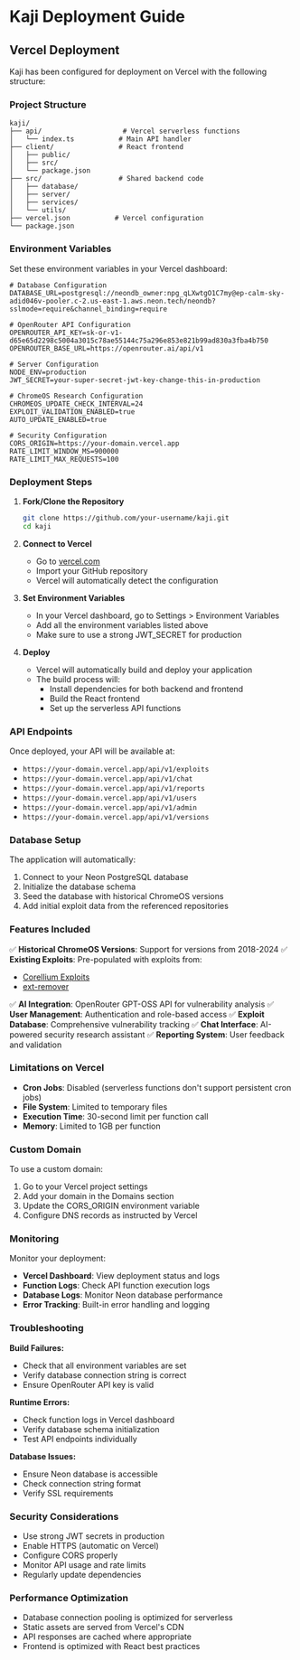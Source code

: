 # Kaji Deployment Guide

## Vercel Deployment

Kaji has been configured for deployment on Vercel with the following structure:

### Project Structure
```
kaji/
├── api/                    # Vercel serverless functions
│   └── index.ts           # Main API handler
├── client/                # React frontend
│   ├── public/
│   ├── src/
│   └── package.json
├── src/                   # Shared backend code
│   ├── database/
│   ├── server/
│   ├── services/
│   └── utils/
├── vercel.json           # Vercel configuration
└── package.json
```

### Environment Variables

Set these environment variables in your Vercel dashboard:

```env
# Database Configuration
DATABASE_URL=postgresql://neondb_owner:npg_qLXwtgO1C7my@ep-calm-sky-adid046v-pooler.c-2.us-east-1.aws.neon.tech/neondb?sslmode=require&channel_binding=require

# OpenRouter API Configuration
OPENROUTER_API_KEY=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
OPENROUTER_BASE_URL=https://openrouter.ai/api/v1

# Server Configuration
NODE_ENV=production
JWT_SECRET=your-super-secret-jwt-key-change-this-in-production

# ChromeOS Research Configuration
CHROMEOS_UPDATE_CHECK_INTERVAL=24
EXPLOIT_VALIDATION_ENABLED=true
AUTO_UPDATE_ENABLED=true

# Security Configuration
CORS_ORIGIN=https://your-domain.vercel.app
RATE_LIMIT_WINDOW_MS=900000
RATE_LIMIT_MAX_REQUESTS=100
```

### Deployment Steps

1. **Fork/Clone the Repository**
   ```bash
   git clone https://github.com/your-username/kaji.git
   cd kaji
   ```

2. **Connect to Vercel**
   - Go to [vercel.com](https://vercel.com)
   - Import your GitHub repository
   - Vercel will automatically detect the configuration

3. **Set Environment Variables**
   - In your Vercel dashboard, go to Settings > Environment Variables
   - Add all the environment variables listed above
   - Make sure to use a strong JWT_SECRET for production

4. **Deploy**
   - Vercel will automatically build and deploy your application
   - The build process will:
     - Install dependencies for both backend and frontend
     - Build the React frontend
     - Set up the serverless API functions

### API Endpoints

Once deployed, your API will be available at:
- `https://your-domain.vercel.app/api/v1/exploits`
- `https://your-domain.vercel.app/api/v1/chat`
- `https://your-domain.vercel.app/api/v1/reports`
- `https://your-domain.vercel.app/api/v1/users`
- `https://your-domain.vercel.app/api/v1/admin`
- `https://your-domain.vercel.app/api/v1/versions`

### Database Setup

The application will automatically:
1. Connect to your Neon PostgreSQL database
2. Initialize the database schema
3. Seed the database with historical ChromeOS versions
4. Add initial exploit data from the referenced repositories

### Features Included

✅ **Historical ChromeOS Versions**: Support for versions from 2018-2024
✅ **Existing Exploits**: Pre-populated with exploits from:
   - [Corellium Exploits](https://github.com/Burvyn/Corellium/tree/main/Exploits%20and%20Tools)
   - [ext-remover](https://github.com/3kh0/ext-remover)

✅ **AI Integration**: OpenRouter GPT-OSS API for vulnerability analysis
✅ **User Management**: Authentication and role-based access
✅ **Exploit Database**: Comprehensive vulnerability tracking
✅ **Chat Interface**: AI-powered security research assistant
✅ **Reporting System**: User feedback and validation

### Limitations on Vercel

- **Cron Jobs**: Disabled (serverless functions don't support persistent cron jobs)
- **File System**: Limited to temporary files
- **Execution Time**: 30-second limit per function call
- **Memory**: Limited to 1GB per function

### Custom Domain

To use a custom domain:
1. Go to your Vercel project settings
2. Add your domain in the Domains section
3. Update the CORS_ORIGIN environment variable
4. Configure DNS records as instructed by Vercel

### Monitoring

Monitor your deployment:
- **Vercel Dashboard**: View deployment status and logs
- **Function Logs**: Check API function execution logs
- **Database Logs**: Monitor Neon database performance
- **Error Tracking**: Built-in error handling and logging

### Troubleshooting

**Build Failures:**
- Check that all environment variables are set
- Verify database connection string is correct
- Ensure OpenRouter API key is valid

**Runtime Errors:**
- Check function logs in Vercel dashboard
- Verify database schema initialization
- Test API endpoints individually

**Database Issues:**
- Ensure Neon database is accessible
- Check connection string format
- Verify SSL requirements

### Security Considerations

- Use strong JWT secrets in production
- Enable HTTPS (automatic on Vercel)
- Configure CORS properly
- Monitor API usage and rate limits
- Regularly update dependencies

### Performance Optimization

- Database connection pooling is optimized for serverless
- Static assets are served from Vercel's CDN
- API responses are cached where appropriate
- Frontend is optimized with React best practices
